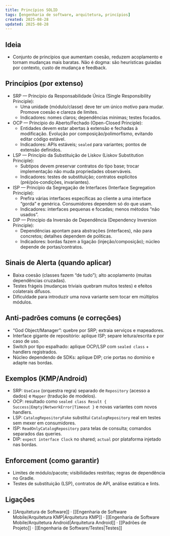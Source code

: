 ```yaml
---
title: Princípios SOLID
tags: [engenharia de software, arquitetura, princípios]
created: 2025-08-28
updated: 2025-08-28
---
```


## Ideia
- Conjunto de princípios que aumentam coesão, reduzem acoplamento e tornam mudanças mais baratas. Não é dogma: são heurísticas guiadas por contexto, custo de mudança e feedback.

## Princípios (por extenso)
- SRP — Princípio da Responsabilidade Única (Single Responsibility Principle):
  - Uma unidade (módulo/classe) deve ter um único motivo para mudar. Promove coesão e clareza de limites.
  - Indicadores: nomes claros; dependências mínimas; testes focados.
- OCP — Princípio do Aberto/Fechado (Open-Closed Principle):
  - Entidades devem estar abertas à extensão e fechadas à modificação. Evolução por composição/polimorfismo, evitando editar código estável.
  - Indicadores: APIs estáveis; `sealed` para variantes; pontos de extensão definidos.
- LSP — Princípio da Substituição de Liskov (Liskov Substitution Principle):
  - Subtipos devem preservar contratos do tipo base; trocar implementação não muda propriedades observáveis.
  - Indicadores: testes de substituição; contratos explícitos (pré/pós‑condições, invariantes).
- ISP — Princípio da Segregação de Interfaces (Interface Segregation Principle):
  - Prefira várias interfaces específicas ao cliente a uma interface “gorda” e genérica. Consumidores dependem só do que usam.
  - Indicadores: interfaces pequenas e focadas; menos métodos “não usados”.
- DIP — Princípio da Inversão de Dependência (Dependency Inversion Principle):
  - Dependências apontam para abstrações (interfaces), não para concretos; detalhes dependem de políticas.
  - Indicadores: bordas fazem a ligação (injeção/composição); núcleo depende de portas/contratos.

## Sinais de Alerta (quando aplicar)
- Baixa coesão (classes fazem “de tudo”); alto acoplamento (muitas dependências cruzadas).
- Testes frágeis (mudanças triviais quebram muitos testes) e efeitos colaterais difusos.
- Dificuldade para introduzir uma nova variante sem tocar em múltiplos módulos.

## Anti‑padrões comuns (e correções)
- “God Object/Manager”: quebre por SRP; extraia serviços e mapeadores.
- Interface gigante de repositório: aplique ISP; separe leitura/escrita e por caso de uso.
- Switch por tipo espalhado: aplique OCP/LSP com `sealed class` + handlers registrados.
- Núcleo dependendo de SDKs: aplique DIP; crie portas no domínio e adapte nas bordas.

## Exemplos (KMP/Android)
- SRP: `UseCase` (orquestra regra) separado de `Repository` (acesso a dados) e `Mapper` (tradução de modelos).
- OCP: resultado como `sealed class Result { Success|Empty|NetworkError|Timeout }` e novas variantes com novos handlers.
- LSP: `CatalogRepositoryFake` substitui `CatalogRepository` real em testes sem mexer em consumidores.
- ISP: `ReadOnlyCatalogRepository` para telas de consulta; comandos separados das queries.
- DIP: `expect interface Clock` no shared; `actual` por plataforma injetado nas bordas.

## Enforcement (como garantir)
- Limites de módulo/pacote; visibilidades restritas; regras de dependência no Gradle.
- Testes de substituição (LSP), contratos de API, análise estática e lints.

## Ligações
- [[Arquitetura de Software]] · [[Engenharia de Software Mobile/Arquitetura KMP|Arquitetura KMP]] · [[Engenharia de Software Mobile/Arquitetura Android|Arquitetura Android]] · [[Padrões de Projeto]] · [[Engenharia de Software/Testes|Testes]]
